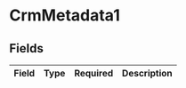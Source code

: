# CrmMetadata1


## Fields

| Field       | Type        | Required    | Description |
| ----------- | ----------- | ----------- | ----------- |